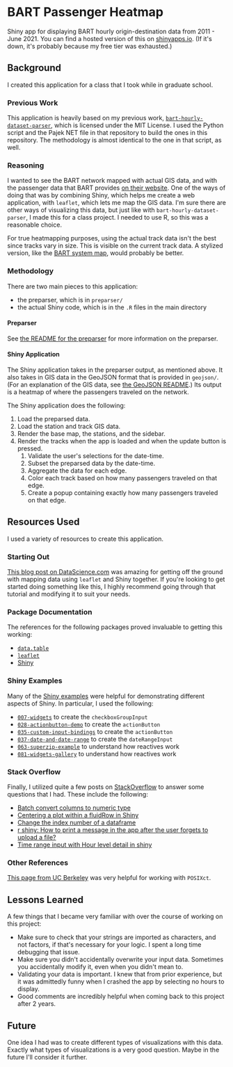 # BART Passenger Heatmap

Shiny app for displaying BART hourly origin-destination data from 2011 - June 2021.
You can find a hosted version of this on [shinyapps.io](https://jlperona.shinyapps.io/bart-passenger-heatmap/).
(If it's down, it's probably because my free tier was exhausted.)

## Background

I created this application for a class that I took while in graduate school.

### Previous Work

This application is heavily based on my previous work, [`bart-hourly-dataset-parser`](https://github.com/jlperona/bart-hourly-dataset-parser), which is licensed under the MIT License.
I used the Python script and the Pajek NET file in that repository to build the ones in this repository.
The methodology is almost identical to the one in that script, as well.

### Reasoning

I wanted to see the BART network mapped with actual GIS data, and with the passenger data that BART provides [on their website](https://www.bart.gov/about/reports/ridership).
One of the ways of doing that was by combining Shiny, which helps me create a web application, with `leaflet`, which lets me map the GIS data.
I'm sure there are other ways of visualizing this data, but just like with `bart-hourly-dataset-parser`, I made this for a class project.
I needed to use R, so this was a reasonable choice.

For true heatmapping purposes, using the actual track data isn't the best since tracks vary in size.
This is visible on the current track data.
A stylized version, like the [BART system map](https://www.bart.gov/system-map), would probably be better.

### Methodology

There are two main pieces to this application:

* the preparser, which is in `preparser/`
* the actual Shiny code, which is in the `.R` files in the main directory

#### Preparser

See [the README for the preparser](preparser/README.md) for more information on the preparser.

#### Shiny Application

The Shiny application takes in the preparser output, as mentioned above.
It also takes in GIS data in the GeoJSON format that is provided in `geojson/`.
(For an explanation of the GIS data, see [the GeoJSON README](geojson/README.md).)
Its output is a heatmap of where the passengers traveled on the network.

The Shiny application does the following:

1. Load the preparsed data.
2. Load the station and track GIS data.
3. Render the base map, the stations, and the sidebar.
4. Render the tracks when the app is loaded and when the update button is pressed.
	1. Validate the user's selections for the date-time.
	2. Subset the preparsed data by the date-time.
	3. Aggregate the data for each edge.
	4. Color each track based on how many passengers traveled on that edge.
	5. Create a popup containing exactly how many passengers traveled on that edge.

## Resources Used

I used a variety of resources to create this application.

### Starting Out

[This blog post on DataScience.com](https://www.datascience.com/blog/beginners-guide-to-shiny-and-leaflet-for-interactive-mapping) was amazing for getting off the ground with mapping data using `leaflet` and Shiny together.
If you're looking to get started doing something like this, I highly recommend going through that tutorial and modifying it to suit your needs.

### Package Documentation

The references for the following packages proved invaluable to getting this working:

* [`data.table`](https://github.com/Rdatatable/data.table/wiki)
* [`leaflet`](https://rstudio.github.io/leaflet/)
* [Shiny](https://shiny.rstudio.com/articles/#first-app)

### Shiny Examples

Many of the [Shiny examples](https://github.com/rstudio/shiny-examples) were helpful for demonstrating different aspects of Shiny.
In particular, I used the following:

* [`007-widgets`](https://github.com/rstudio/shiny-examples/tree/master/007-widgets) to create the `checkboxGroupInput`
* [`028-actionbutton-demo`](https://github.com/rstudio/shiny-examples/tree/master/028-actionbutton-demo) to create the `actionButton`
* [`035-custom-input-bindings`](https://github.com/rstudio/shiny-examples/tree/master/035-custom-input-bindings) to create the `actionButton`
* [`037-date-and-date-range`](https://github.com/rstudio/shiny-examples/tree/master/037-date-and-date-range) to create the `dateRangeInput`
* [`063-superzip-example`](https://github.com/rstudio/shiny-examples/tree/master/063-superzip-example) to understand how reactives work
* [`081-widgets-gallery`](https://github.com/rstudio/shiny-examples/tree/master/081-widgets-gallery) to understand how reactives work

### Stack Overflow

Finally, I utilized quite a few posts on [StackOverflow](https://stackoverflow.com/) to answer some questions that I had.
These include the following:

* [Batch convert columns to numeric type](https://stackoverflow.com/questions/19146354/batch-convert-columns-to-numeric-type)
* [Centering a plot within a fluidRow in Shiny](https://stackoverflow.com/questions/25147216/centering-a-plot-within-a-fluidrow-in-shiny)
* [Change the index number of a dataframe](https://stackoverflow.com/questions/7567790/change-the-index-number-of-a-dataframe)
* [r shiny: How to print a message in the app after the user forgets to upload a file?](https://stackoverflow.com/questions/48525909/r-shiny-how-to-print-a-message-in-the-app-after-the-user-forgets-to-upload-a-fi)
* [Time range input with Hour level detail in shiny](https://stackoverflow.com/questions/38849674/time-range-input-with-hour-level-detail-in-shiny)

### Other References

[This page from UC Berkeley](https://www.stat.berkeley.edu/~s133/dates.html) was very helpful for working with `POSIXct`.

## Lessons Learned

A few things that I became very familiar with over the course of working on this project:

* Make sure to check that your strings are imported as characters, and not factors, if that's necessary for your logic. I spent a long time debugging that issue.
* Make sure you didn't accidentally overwrite your input data. Sometimes you accidentally modify it, even when you didn't mean to.
* Validating your data is important. I knew that from prior experience, but it was admittedly funny when I crashed the app by selecting no hours to display.
* Good comments are incredibly helpful when coming back to this project after 2 years.

## Future

One idea I had was to create different types of visualizations with this data.
Exactly what types of visualizations is a very good question.
Maybe in the future I'll consider it further.

